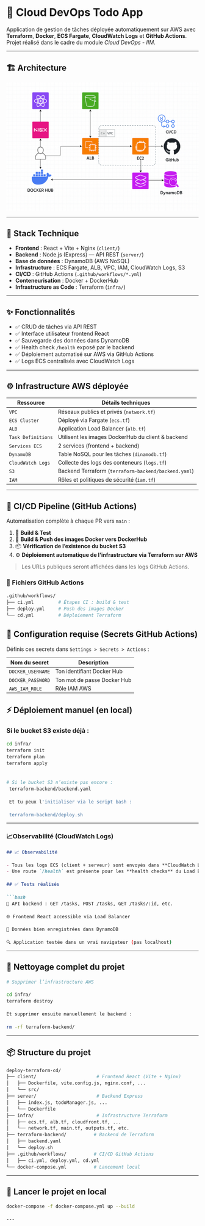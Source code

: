 # 🚀 Cloud DevOps Todo App

Application de gestion de tâches déployée automatiquement sur AWS avec **Terraform**, **Docker**, **ECS Fargate**, **CloudWatch Logs** et **GitHub Actions**.  
Projet réalisé dans le cadre du module *Cloud DevOps - IIM*.

---

## 🏗️ Architecture

![Architecture Diagram](./img/Diagram.png)

---

## 🔧 Stack Technique

- **Frontend** : React + Vite + Nginx (`client/`)
- **Backend** : Node.js (Express) — API REST (`server/`)
- **Base de données** : DynamoDB (AWS NoSQL)
- **Infrastructure** : ECS Fargate, ALB, VPC, IAM, CloudWatch Logs, S3
- **CI/CD** : GitHub Actions (`.github/workflows/*.yml`)
- **Conteneurisation** : Docker + DockerHub
- **Infrastructure as Code** : Terraform (`infra/`)

---

## ✨ Fonctionnalités

- ✅ CRUD de tâches via API REST
- ✅ Interface utilisateur frontend React
- ✅ Sauvegarde des données dans DynamoDB
- ✅ Health check `/health` exposé par le backend
- ✅ Déploiement automatisé sur AWS via GitHub Actions
- ✅ Logs ECS centralisés avec CloudWatch Logs

---

## ⚙️ Infrastructure AWS déployée

| Ressource         | Détails techniques                                       |
|-------------------|----------------------------------------------------------|
| `VPC`             | Réseaux publics et privés (`network.tf`)                |
| `ECS Cluster`     | Déployé via Fargate (`ecs.tf`)                          |
| `ALB`             | Application Load Balancer (`alb.tf`)                    |
| `Task Definitions`| Utilisent les images DockerHub du client & backend      |
| `Services ECS`    | 2 services (frontend + backend)                          |
| `DynamoDB`        | Table NoSQL pour les tâches (`dinamodb.tf`)             |
| `CloudWatch Logs` | Collecte des logs des conteneurs (`logs.tf`)            |
| `S3`              | Backend Terraform (`terraform-backend/backend.yaml`)    |
| `IAM`             | Rôles et politiques de sécurité (`iam.tf`)              |

---

## 🚀 CI/CD Pipeline (GitHub Actions)

Automatisation complète à chaque PR vers `main` :

1. 🧪 **Build & Test**
2. 🐳 **Build & Push des images Docker vers DockerHub**
3. 📦 **Vérification de l’existence du bucket S3**
4. ⚙️ **Déploiement automatique de l'infrastructure via Terraform sur AWS**

> Les URLs publiques seront affichées dans les logs GitHub Actions.

### 📂 Fichiers GitHub Actions

```bash
.github/workflows/
├── ci.yml         # Étapes CI : build & test
├── deploy.yml     # Push des images Docker
└── cd.yml         # Déploiement Terraform
```

## 🔐 Configuration requise (Secrets GitHub Actions)

Définis ces secrets dans `Settings > Secrets > Actions` :

| Nom du secret           | Description                    |
|-------------------------|--------------------------------|
| `DOCKER_USERNAME`       | Ton identifiant Docker Hub     |
| `DOCKER_PASSWORD`       | Ton mot de passe Docker Hub    |
| `AWS_IAM_ROLE	`         | Rôle IAM AWS                   |



## ⚡ Déploiement manuel (en local)

### Si le bucket S3 existe déjà :

```bash
cd infra/
terraform init
terraform plan
terraform apply


# Si le bucket S3 n’existe pas encore :
 terraform-backend/backend.yaml

 Et tu peux l'initialiser via le script bash :

 terraform-backend/deploy.sh
```
---

### 📈Observabilité (CloudWatch Logs)

```md
## 📈 Observabilité

- Tous les logs ECS (client + serveur) sont envoyés dans **CloudWatch Logs**
- Une route `/health` est présente pour les **health checks** du Load Balancer vers le backend

## ✅ Tests réalisés

```bash
📮 API backend : GET /tasks, POST /tasks, GET /tasks/:id, etc.

🌐 Frontend React accessible via Load Balancer

🧾 Données bien enregistrées dans DynamoDB

🔍 Application testée dans un vrai navigateur (pas localhost)
```
---


## 🧹 Nettoyage complet du projet

```bash
# Supprimer l’infrastructure AWS

cd infra/
terraform destroy

Et supprimer ensuite manuellement le backend :

rm -rf terraform-backend/
```
---


## 📦 Structure du projet
```bash
deploy-terraform-cd/
├── client/                      # Frontend React (Vite + Nginx)
│   ├── Dockerfile, vite.config.js, nginx.conf, ...
│   └── src/
├── server/                      # Backend Express
│   ├── index.js, todoManager.js, ...
│   └── Dockerfile
├── infra/                       # Infrastructure Terraform
│   ├── ecs.tf, alb.tf, cloudfront.tf, ...
│   └── network.tf, main.tf, outputs.tf, etc.
├── terraform-backend/          # Backend de Terraform
│   ├── backend.yaml
│   └── deploy.sh
├── .github/workflows/          # CI/CD GitHub Actions
│   ├── ci.yml, deploy.yml, cd.yml
└── docker-compose.yml          # Lancement local
```
---

## 🧪 Lancer le projet en local

```bash
docker-compose -f docker-compose.yml up --build

---
